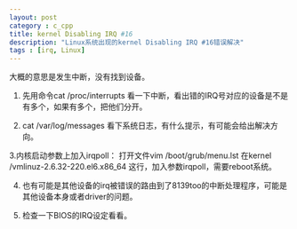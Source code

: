 ```yaml
---
layout: post
category : c_cpp
title: kernel Disabling IRQ #16
description: "Linux系统出现的kernel Disabling IRQ #16错误解决"
tags : [irq, Linux]
---
```


大概的意思是发生中断，没有找到设备。

1. 先用命令cat /proc/interrupts 
看一下中断，看出错的IRQ号对应的设备是不是有多个，如果有多个，把他们分开。

2. cat /var/log/messages
看下系统日志，有什么提示，有可能会给出解决方向。

3.内核启动参数上加入irqpoll：
打开文件vim /boot/grub/menu.lst
在kernel /vmlinuz-2.6.32-220.el6.x86_64 这行，加入参数irqpoll，需要reboot系统。

4. 也有可能是其他设备的irq被错误的路由到了8139too的中断处理程序，可能是其他设备本身或者driver的问题。

5. 检查一下BIOS的IRQ设定看看。
